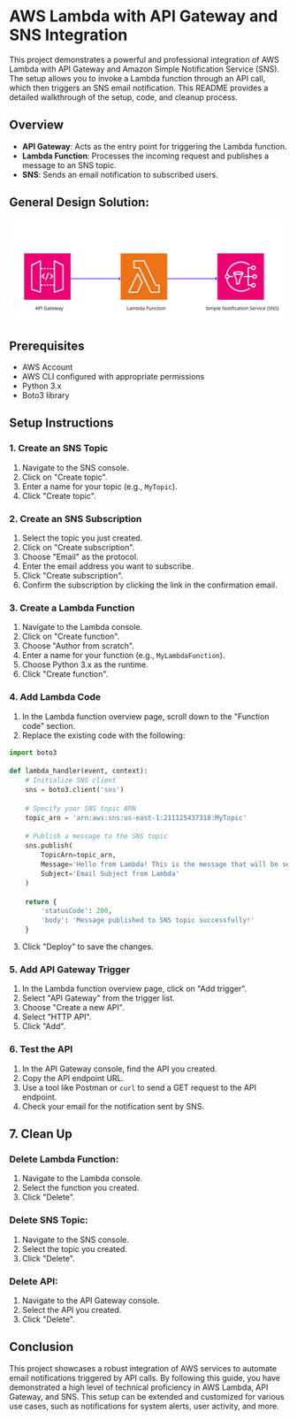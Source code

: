 # AWS Lambda with API Gateway and SNS Integration

This project demonstrates a powerful and professional integration of AWS Lambda with API Gateway and Amazon Simple Notification Service (SNS). The setup allows you to invoke a Lambda function through an API call, which then triggers an SNS email notification. This README provides a detailed walkthrough of the setup, code, and cleanup process.

## Overview

- **API Gateway**: Acts as the entry point for triggering the Lambda function.
- **Lambda Function**: Processes the incoming request and publishes a message to an SNS topic.
- **SNS**: Sends an email notification to subscribed users.

## General Design Solution: 

![Diagram of the project](./06_awslambda.png)


## Prerequisites

- AWS Account
- AWS CLI configured with appropriate permissions
- Python 3.x
- Boto3 library

## Setup Instructions

### 1. Create an SNS Topic
1. Navigate to the SNS console.
2. Click on "Create topic".
3. Enter a name for your topic (e.g., `MyTopic`).
4. Click "Create topic".

### 2. Create an SNS Subscription
1. Select the topic you just created.
2. Click on "Create subscription".
3. Choose "Email" as the protocol.
4. Enter the email address you want to subscribe.
5. Click "Create subscription".
6. Confirm the subscription by clicking the link in the confirmation email.

### 3. Create a Lambda Function
1. Navigate to the Lambda console.
2. Click on "Create function".
3. Choose "Author from scratch".
4. Enter a name for your function (e.g., `MyLambdaFunction`).
5. Choose Python 3.x as the runtime.
6. Click "Create function".

### 4. Add Lambda Code
1. In the Lambda function overview page, scroll down to the "Function code" section.
2. Replace the existing code with the following:

```python
import boto3

def lambda_handler(event, context):
    # Initialize SNS client
    sns = boto3.client('sns')

    # Specify your SNS topic ARN
    topic_arn = 'arn:aws:sns:us-east-1:211125437318:MyTopic'

    # Publish a message to the SNS topic
    sns.publish(
        TopicArn=topic_arn,
        Message='Hello from Lambda! This is the message that will be sent in the email.',
        Subject='Email Subject from Lambda'
    )

    return {
        'statusCode': 200,
        'body': 'Message published to SNS topic successfully!'
    }
```
3. Click "Deploy" to save the changes.

### 5. Add API Gateway Trigger
1. In the Lambda function overview page, click on "Add trigger".
2. Select "API Gateway" from the trigger list.
3. Choose "Create a new API".
4. Select "HTTP API".
5. Click "Add".

### 6. Test the API
1. In the API Gateway console, find the API you created.
2. Copy the API endpoint URL.
3. Use a tool like Postman or `curl` to send a GET request to the API endpoint.
4. Check your email for the notification sent by SNS.

## 7. Clean Up

### Delete Lambda Function:
1. Navigate to the Lambda console.
2. Select the function you created.
3. Click "Delete".

### Delete SNS Topic:
1. Navigate to the SNS console.
2. Select the topic you created.
3. Click "Delete".

### Delete API:
1. Navigate to the API Gateway console.
2. Select the API you created.
3. Click "Delete".

## Conclusion
This project showcases a robust integration of AWS services to automate email notifications triggered by API calls. By following this guide, you have demonstrated a high level of technical proficiency in AWS Lambda, API Gateway, and SNS. This setup can be extended and customized for various use cases, such as notifications for system alerts, user activity, and more.

